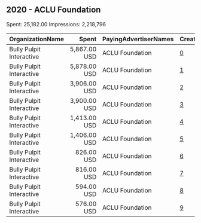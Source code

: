 ## 2020 - ACLU Foundation 
Spent: 25,182.00
Impressions: 2,218,796

|OrganizationName|Spent|PayingAdvertiserNames|CreativeUrls|Impressions|Genders|AgeBrackets|CountryCodes|BillingAddresses|CandidateBallotInformation|
|:---|---:|:---|:---|---:|:---|:---|:---|:---|:---|
|Bully Pulpit Interactive|5,867.00 USD|ACLU Foundation|[0](https://www.snap.com/political-ads/asset/02fb6bb0ff9530571a8470f79894b6e3b8199b93754a6f4f68393519869c86c0?mediaType=mp4)|514,256||18-45|united states|"1445 New York Ave NW,Washington,20005,US"||
|Bully Pulpit Interactive|5,878.00 USD|ACLU Foundation|[1](https://www.snap.com/political-ads/asset/ba1a266ff04bce19109d8548c2f92b2d75834c2925c4e5dde6793a89ce644be0?mediaType=mp4)|513,536||18-45|united states|"1445 New York Ave NW,Washington,20005,US"||
|Bully Pulpit Interactive|3,906.00 USD|ACLU Foundation|[2](https://www.snap.com/political-ads/asset/02fb6bb0ff9530571a8470f79894b6e3b8199b93754a6f4f68393519869c86c0?mediaType=mp4)|335,205||18-45|united states|"1445 New York Ave NW,Washington,20005,US"||
|Bully Pulpit Interactive|3,900.00 USD|ACLU Foundation|[3](https://www.snap.com/political-ads/asset/ba1a266ff04bce19109d8548c2f92b2d75834c2925c4e5dde6793a89ce644be0?mediaType=mp4)|332,630||18-45|united states|"1445 New York Ave NW,Washington,20005,US"||
|Bully Pulpit Interactive|1,413.00 USD|ACLU Foundation|[4](https://www.snap.com/political-ads/asset/02fb6bb0ff9530571a8470f79894b6e3b8199b93754a6f4f68393519869c86c0?mediaType=mp4)|131,717||18-45|united states|"1445 New York Ave NW,Washington,20005,US"||
|Bully Pulpit Interactive|1,406.00 USD|ACLU Foundation|[5](https://www.snap.com/political-ads/asset/02fb6bb0ff9530571a8470f79894b6e3b8199b93754a6f4f68393519869c86c0?mediaType=mp4)|130,123||18-45|united states|"1445 New York Ave NW,Washington,20005,US"||
|Bully Pulpit Interactive|826.00 USD|ACLU Foundation|[6](https://www.snap.com/political-ads/asset/ba1a266ff04bce19109d8548c2f92b2d75834c2925c4e5dde6793a89ce644be0?mediaType=mp4)|77,234||18-45|united states|"1445 New York Ave NW,Washington,20005,US"||
|Bully Pulpit Interactive|816.00 USD|ACLU Foundation|[7](https://www.snap.com/political-ads/asset/91594e98d8085f3531d490859dfb8c45d83723bb438fe0746d08cf08f90d90f5?mediaType=mp4)|76,083||18-45|united states|"1445 New York Ave NW,Washington,20005,US"||
|Bully Pulpit Interactive|594.00 USD|ACLU Foundation|[8](https://www.snap.com/political-ads/asset/ba1a266ff04bce19109d8548c2f92b2d75834c2925c4e5dde6793a89ce644be0?mediaType=mp4)|54,567||18-45|united states|"1445 New York Ave NW,Washington,20005,US"||
|Bully Pulpit Interactive|576.00 USD|ACLU Foundation|[9](https://www.snap.com/political-ads/asset/91594e98d8085f3531d490859dfb8c45d83723bb438fe0746d08cf08f90d90f5?mediaType=mp4)|53,445||18-45|united states|"1445 New York Ave NW,Washington,20005,US"||
